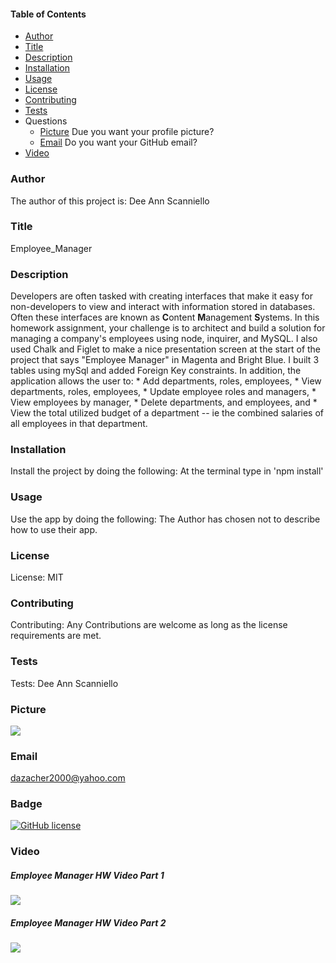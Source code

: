 #### Table of Contents

* [Author](#author)
* [Title](#title)
* [Description](#description)
* [Installation](#installation)
* [Usage](#usage)
* [License](#license)
* [Contributing](#contributing)
* [Tests](#tests)
* Questions
    * [Picture](#picture) Due you want your profile picture?
    * [Email](#email) Do you want your GitHub email?
* [Video](#video)
    
### Author

The author of this project is: Dee Ann Scanniello

### Title

Employee_Manager

### Description

Developers are often tasked with creating interfaces that make it easy for non-developers to view and interact with information stored in databases. Often these interfaces are known as **C**ontent **M**anagement **S**ystems. In this homework assignment, your challenge is to architect and build a solution for managing a company's employees using node, inquirer, and MySQL. I also used Chalk and Figlet to make a nice presentation screen at the start of the project that says "Employee Manager" in Magenta and Bright Blue. I built 3 tables using mySql and added Foreign Key constraints. In addition, the application allows the user to: * Add departments, roles, employees, * View departments, roles, employees, * Update employee roles and managers, * View employees by manager, * Delete departments, and employees, and * View the total utilized budget of a department -- ie the combined salaries of all employees in that department.

### Installation

Install the project by doing the following: At the terminal type in 'npm install'

### Usage

Use the app by doing the following: The Author has chosen not to describe how to use their app.

### License

License: MIT

### Contributing

Contributing: Any Contributions are welcome as long as the license requirements are met.

### Tests

Tests: Dee Ann Scanniello

### Picture

<img src="https://avatars3.githubusercontent.com/u/61209724?v=4"/>

### Email

dazacher2000@yahoo.com

### Badge

[![GitHub license](https://img.shields.io/badge/license-MIT-brightgreen.svg)](https://api.github.com/dazacher/Employee_Manager)

### Video
##### Employee Manager HW Video Part 1
<img src="./public/Assets/EmployeeManagerHWPart1.gif"/>

##### Employee Manager HW Video Part 2
<img src="./public/Assets/EmployeeManagerHWPart2.gif"/>
